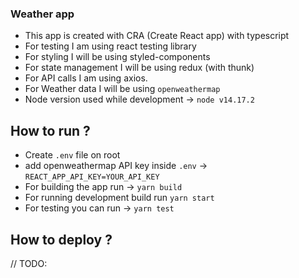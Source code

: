 ### Weather app

- This app is created with CRA (Create React app) with typescript
- For testing I am using react testing library
- For styling I will be using styled-components
- For state management I will be using redux (with thunk)
- For API calls I am using axios.
- For Weather data I will be using `openweathermap`
- Node version used while development -> `node v14.17.2`

## How to run ?

- Create `.env` file on root
- add openweathermap API key inside `.env` -> `REACT_APP_API_KEY=YOUR_API_KEY`
- For building the app run -> `yarn build`
- For running development build run `yarn start`
- For testing you can run -> `yarn test`

## How to deploy ?

// TODO:
